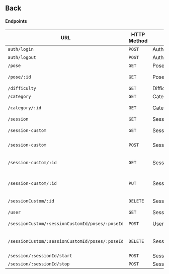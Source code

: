 ## Back

#### Endpoints

| URL                                             | HTTP Method | Controller              | Method   | Content                        |
| ----------------------------------------------- | ----------- | ----------------------- | -------- | ------------------------------ |
| `auth/login`                                    | `POST`      | AuthController          | `login`  | Login form                     |
| `auth/logout`                                   | `POST`      | AuthController          | `logout` | Logout form                    |
| `/pose`                                         | `GET`       | PoseController          | `read`   | List poses                     |
| `/pose/:id`                                     | `GET`       | PoseController          | `read`   | A specific pose                |
| `/difficulty`                                   | `GET`       | DifficultyController    | `read`   | List difficulties              |
| `/category`                                     | `GET`       | CategoryController      | `read`   | List categories                |
| `/category/:id`                                 | `GET`       | CategoryController      | `read`   | A specific category            |
| `/session`                                      | `GET`       | SessionController       | `read`   | List sessions                  |
| `/session-custom`                               | `GET`       | SessionCustomController | `read`   | List session custom            |
| `/session-custom`                               | `POST`      | SessionCustomController | `create` | Create session custom          |
| `/session-custom/:id`                           | `GET`       | SessionCustomController | `edit`   | A specific session custom      |
| `/session-custom/:id`                           | `PUT`       | SessionCustomController | `edit`   | Update session custom          |
| `/sessionCustom/:id`                            | `DELETE`    | SessionCustomController | `delete` | Delete session custom          |
| `/user`                                         | `GET`       | SessionCustomController | `read`   | List users                     |
| `/sessionCustom/:sessionCustomId/poses/:poseId` | `POST`      | UserController          | `create` | Add pose to sessionCustom      |
| `/sessionCustom/:sessionCustomId/poses/:poseId` | `DELETE`    | SessionCustomController | `delete` | Remove pose from sessionCustom |
| `/session/:sessionId/start`                     | `POST`      | SessionController       | `start`  | Start a session                |
| `/session/:sessionId/stop`                      | `POST`      | SessionController       | `stop`   | Stop a session                 |
